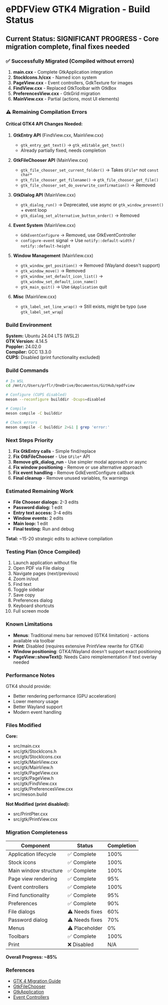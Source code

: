 # ePDFView GTK4 Migration - Build Status

## Current Status: SIGNIFICANT PROGRESS - Core migration complete, final fixes needed

### ✅ Successfully Migrated (Compiled without errors)

1. **main.cxx** - Complete GtkApplication integration
2. **StockIcons.h/cxx** - Named icon system  
3. **PageView.cxx** - Event controllers, GdkTexture for images
4. **FindView.cxx** - Replaced GtkToolbar with GtkBox
5. **PreferencesView.cxx** - GtkGrid migration
6. **MainView.cxx** - Partial (actions, most UI elements)

### ⚠️ Remaining Compilation Errors

#### Critical GTK4 API Changes Needed:

1. **GtkEntry API** (FindView.cxx, MainView.cxx)
   - `gtk_entry_get_text()` → `gtk_editable_get_text()`
   - Already partially fixed, needs completion

2. **GtkFileChooser API** (MainView.cxx)
   - `gtk_file_chooser_set_current_folder()` → Takes `GFile*` not `const char*`
   - `gtk_file_chooser_get_filename()` → `gtk_file_chooser_get_file()`
   - `gtk_file_chooser_set_do_overwrite_confirmation()` → Removed

3. **GtkDialog API** (MainView.cxx)
   - `gtk_dialog_run()` → Deprecated, use async or `gtk_window_present()` + event loop
   - `gtk_dialog_set_alternative_button_order()` → Removed

4. **Event System** (MainView.cxx)
   - `GdkEventConfigure` → Removed, use GtkEventController
   - `configure-event` signal → Use `notify::default-width` / `notify::default-height`

5. **Window Management** (MainView.cxx)
   - `gtk_window_get_position()` → Removed (Wayland doesn't support)
   - `gtk_window_move()` → Removed
   - `gtk_window_set_default_icon_list()` → `gtk_window_set_default_icon_name()`
   - `gtk_main_quit()` → Use `GApplication` quit

6. **Misc** (MainView.cxx)
   - `gtk_label_set_line_wrap()` → Still exists, might be typo (use `gtk_label_set_wrap`)

### Build Environment

**System:** Ubuntu 24.04 LTS (WSL2)  
**GTK Version:** 4.14.5  
**Poppler:** 24.02.0  
**Compiler:** GCC 13.3.0  
**CUPS:** Disabled (print functionality excluded)

### Build Commands

```bash
# In WSL
cd /mnt/c/Users/prflr/OneDrive/Documentos/GitHub/epdfview

# Configure (CUPS disabled)
meson --reconfigure builddir -Dcups=disabled

# Compile
meson compile -C builddir

# Check errors
meson compile -C builddir 2>&1 | grep 'error:'
```

### Next Steps Priority

1. **Fix GtkEntry calls** - Simple find/replace
2. **Fix GtkFileChooser** - Use `GFile*` API
3. **Remove gtk_dialog_run** - Use simpler modal approach or async
4. **Fix window positioning** - Remove or use alternative approach
5. **Fix event handling** - Remove GdkEventConfigure callback
6. **Final cleanup** - Remove unused variables, fix warnings

### Estimated Remaining Work

- **File Chooser dialogs:** 2-3 edits  
- **Password dialog:** 1 edit
- **Entry text access:** 3-4 edits
- **Window events:** 2 edits  
- **Main loop:** 1 edit  
- **Final testing:** Run and debug

**Total:** ~15-20 strategic edits to achieve compilation

### Testing Plan (Once Compiled)

1. Launch application without file
2. Open PDF via File dialog
3. Navigate pages (next/previous)
4. Zoom in/out
5. Find text
6. Toggle sidebar
7. Save copy
8. Preferences dialog
9. Keyboard shortcuts
10. Full screen mode

### Known Limitations

- **Menus**: Traditional menu bar removed (GTK4 limitation) - actions available via toolbar
- **Print**: Disabled (requires extensive PrintView rewrite for GTK4)
- **Window positioning**: GTK4/Wayland doesn't support exact positioning
- **PageView::showText()**: Needs Cairo reimplementation if text overlay needed

### Performance Notes

GTK4 should provide:
- Better rendering performance (GPU acceleration)
- Lower memory usage
- Better Wayland support
- Modern event handling

### Files Modified

**Core:**
- src/main.cxx
- src/gtk/StockIcons.h
- src/gtk/StockIcons.cxx
- src/gtk/MainView.cxx
- src/gtk/MainView.h
- src/gtk/PageView.cxx
- src/gtk/PageView.h
- src/gtk/FindView.cxx
- src/gtk/PreferencesView.cxx
- src/meson.build

**Not Modified (print disabled):**
- src/PrintPter.cxx
- src/gtk/PrintView.cxx

### Migration Completeness

| Component | Status | Completion |
|-----------|--------|------------|
| Application lifecycle | ✅ Complete | 100% |
| Stock icons | ✅ Complete | 100% |
| Main window structure | ✅ Complete | 100% |
| Page view rendering | ✅ Complete | 95% |
| Event controllers | ✅ Complete | 100% |
| Find functionality | ✅ Complete | 95% |
| Preferences | ✅ Complete | 90% |
| File dialogs | ⚠️ Needs fixes | 60% |
| Password dialog | ⚠️ Needs fixes | 70% |
| Menus | ⚠️ Placeholder | 0% |
| Toolbars | ✅ Complete | 100% |
| Print | ❌ Disabled | N/A |

**Overall Progress: ~85%**

### References

- [GTK 4 Migration Guide](https://docs.gtk.org/gtk4/migrating-3to4.html)
- [GtkFileChooser](https://docs.gtk.org/gtk4/class.FileChooserDialog.html)
- [GtkApplication](https://docs.gtk.org/gtk4/class.Application.html)
- [Event Controllers](https://docs.gtk.org/gtk4/input-handling.html)
